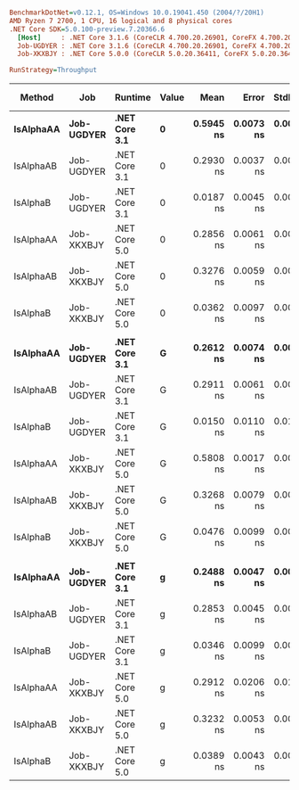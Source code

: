 ``` ini

BenchmarkDotNet=v0.12.1, OS=Windows 10.0.19041.450 (2004/?/20H1)
AMD Ryzen 7 2700, 1 CPU, 16 logical and 8 physical cores
.NET Core SDK=5.0.100-preview.7.20366.6
  [Host]     : .NET Core 3.1.6 (CoreCLR 4.700.20.26901, CoreFX 4.700.20.31603), X64 RyuJIT
  Job-UGDYER : .NET Core 3.1.6 (CoreCLR 4.700.20.26901, CoreFX 4.700.20.31603), X64 RyuJIT
  Job-XKXBJY : .NET Core 5.0.0 (CoreCLR 5.0.20.36411, CoreFX 5.0.20.36411), X64 RyuJIT

RunStrategy=Throughput  

```
|    Method |        Job |       Runtime | Value |      Mean |     Error |    StdDev |    Median | Ratio | RatioSD | Code Size |
|---------- |----------- |-------------- |------ |----------:|----------:|----------:|----------:|------:|--------:|----------:|
| **IsAlphaAA** | **Job-UGDYER** | **.NET Core 3.1** |     **0** | **0.5945 ns** | **0.0073 ns** | **0.0061 ns** | **0.5953 ns** |  **1.00** |    **0.00** |      **34 B** |
| IsAlphaAB | Job-UGDYER | .NET Core 3.1 |     0 | 0.2930 ns | 0.0037 ns | 0.0033 ns | 0.2941 ns |  0.49 |    0.01 |      36 B |
|  IsAlphaB | Job-UGDYER | .NET Core 3.1 |     0 | 0.0187 ns | 0.0045 ns | 0.0042 ns | 0.0200 ns |  0.03 |    0.01 |      24 B |
| IsAlphaAA | Job-XKXBJY | .NET Core 5.0 |     0 | 0.2856 ns | 0.0061 ns | 0.0054 ns | 0.2839 ns |  0.48 |    0.01 |      34 B |
| IsAlphaAB | Job-XKXBJY | .NET Core 5.0 |     0 | 0.3276 ns | 0.0059 ns | 0.0055 ns | 0.3261 ns |  0.55 |    0.01 |      36 B |
|  IsAlphaB | Job-XKXBJY | .NET Core 5.0 |     0 | 0.0362 ns | 0.0097 ns | 0.0075 ns | 0.0357 ns |  0.06 |    0.01 |      24 B |
|           |            |               |       |           |           |           |           |       |         |           |
| **IsAlphaAA** | **Job-UGDYER** | **.NET Core 3.1** |     **G** | **0.2612 ns** | **0.0074 ns** | **0.0069 ns** | **0.2631 ns** |  **1.00** |    **0.00** |      **34 B** |
| IsAlphaAB | Job-UGDYER | .NET Core 3.1 |     G | 0.2911 ns | 0.0061 ns | 0.0054 ns | 0.2924 ns |  1.12 |    0.03 |      36 B |
|  IsAlphaB | Job-UGDYER | .NET Core 3.1 |     G | 0.0150 ns | 0.0110 ns | 0.0103 ns | 0.0119 ns |  0.06 |    0.04 |      24 B |
| IsAlphaAA | Job-XKXBJY | .NET Core 5.0 |     G | 0.5808 ns | 0.0017 ns | 0.0014 ns | 0.5809 ns |  2.23 |    0.06 |      34 B |
| IsAlphaAB | Job-XKXBJY | .NET Core 5.0 |     G | 0.3268 ns | 0.0079 ns | 0.0066 ns | 0.3283 ns |  1.25 |    0.04 |      36 B |
|  IsAlphaB | Job-XKXBJY | .NET Core 5.0 |     G | 0.0476 ns | 0.0099 ns | 0.0077 ns | 0.0452 ns |  0.18 |    0.03 |      24 B |
|           |            |               |       |           |           |           |           |       |         |           |
| **IsAlphaAA** | **Job-UGDYER** | **.NET Core 3.1** |     **g** | **0.2488 ns** | **0.0047 ns** | **0.0039 ns** | **0.2480 ns** |  **1.00** |    **0.00** |      **34 B** |
| IsAlphaAB | Job-UGDYER | .NET Core 3.1 |     g | 0.2853 ns | 0.0045 ns | 0.0038 ns | 0.2844 ns |  1.15 |    0.02 |      36 B |
|  IsAlphaB | Job-UGDYER | .NET Core 3.1 |     g | 0.0346 ns | 0.0099 ns | 0.0077 ns | 0.0331 ns |  0.14 |    0.03 |      24 B |
| IsAlphaAA | Job-XKXBJY | .NET Core 5.0 |     g | 0.2912 ns | 0.0206 ns | 0.0172 ns | 0.2816 ns |  1.17 |    0.07 |      34 B |
| IsAlphaAB | Job-XKXBJY | .NET Core 5.0 |     g | 0.3232 ns | 0.0053 ns | 0.0044 ns | 0.3227 ns |  1.30 |    0.03 |      36 B |
|  IsAlphaB | Job-XKXBJY | .NET Core 5.0 |     g | 0.0389 ns | 0.0043 ns | 0.0036 ns | 0.0371 ns |  0.16 |    0.01 |      24 B |
